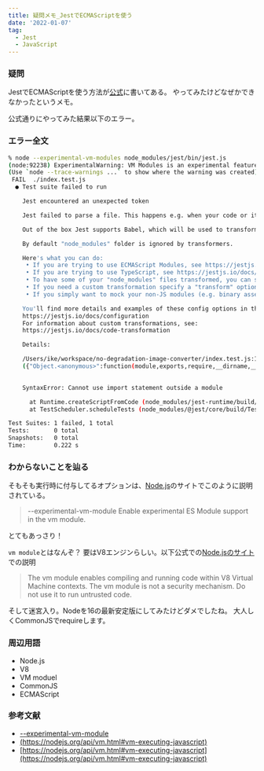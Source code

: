 ```yaml
---
title: 疑問メモ_JestでECMAScriptを使う
date: '2022-01-07'
tag:
  - Jest
  - JavaScript
---
```


### 疑問
JestでECMAScriptを使う方法が[公式](https://jestjs.io/ja/docs/ecmascript-modules)に書いてある。
やってみたけどなぜかできなかったというメモ。

公式通りにやってみた結果以下のエラー。

### エラー全文
```bash
% node --experimental-vm-modules node_modules/jest/bin/jest.js
(node:92238) ExperimentalWarning: VM Modules is an experimental feature. This feature could change at any time
(Use `node --trace-warnings ...` to show where the warning was created)
 FAIL  ./index.test.js
  ● Test suite failed to run

    Jest encountered an unexpected token

    Jest failed to parse a file. This happens e.g. when your code or its dependencies use non-standard JavaScript syntax, or when Jest is not configured to support such syntax.

    Out of the box Jest supports Babel, which will be used to transform your files into valid JS based on your Babel configuration.

    By default "node_modules" folder is ignored by transformers.

    Here's what you can do:
     • If you are trying to use ECMAScript Modules, see https://jestjs.io/docs/ecmascript-modules for how to enable it.
     • If you are trying to use TypeScript, see https://jestjs.io/docs/getting-started#using-typescript
     • To have some of your "node_modules" files transformed, you can specify a custom "transformIgnorePatterns" in your config.
     • If you need a custom transformation specify a "transform" option in your config.
     • If you simply want to mock your non-JS modules (e.g. binary assets) you can stub them out with the "moduleNameMapper" config option.

    You'll find more details and examples of these config options in the docs:
    https://jestjs.io/docs/configuration
    For information about custom transformations, see:
    https://jestjs.io/docs/code-transformation

    Details:

    /Users/ike/workspace/no-degradation-image-converter/index.test.js:1
    ({"Object.<anonymous>":function(module,exports,require,__dirname,__filename,jest){import sum from './index';
                                                                                      ^^^^^^

    SyntaxError: Cannot use import statement outside a module

      at Runtime.createScriptFromCode (node_modules/jest-runtime/build/index.js:1728:14)
      at TestScheduler.scheduleTests (node_modules/@jest/core/build/TestScheduler.js:333:13)

Test Suites: 1 failed, 1 total
Tests:       0 total
Snapshots:   0 total
Time:        0.222 s
```

### わからないことを辿る
そもそも実行時に付与してるオプションは、[Node.js]((https://nodejs.org/api/cli.html#--experimental-vm-modules))のサイトでこのように説明されている。
>--experimental-vm-module
>Enable experimental ES Module support in the vm module.

とてもあっさり！

`vm module`とはなんぞ？
要はV8エンジンらしい。以下公式での[Node.jsのサイト](https://nodejs.org/api/vm.html#vm-executing-javascript)での説明
>The vm module enables compiling and running code within V8 Virtual Machine contexts. The vm module is not a security mechanism. Do not use it to run untrusted code.

そして迷宮入り。Nodeを16の最新安定版にしてみたけどダメでしたね。
大人しくCommonJSでrequireします。


### 周辺用語
- Node.js
- V8
- VM moduel
- CommonJS
- ECMAScript


### 参考文献
- [--experimental-vm-module](https://nodejs.org/api/cli.html#--experimental-vm-modules)
- [(https://nodejs.org/api/vm.html#vm-executing-javascript)](https://nodejs.org/api/vm.html#vm-executing-javascript)
- [https://nodejs.org/api/vm.html#vm-executing-javascript](https://nodejs.org/api/vm.html#vm-executing-javascript)
